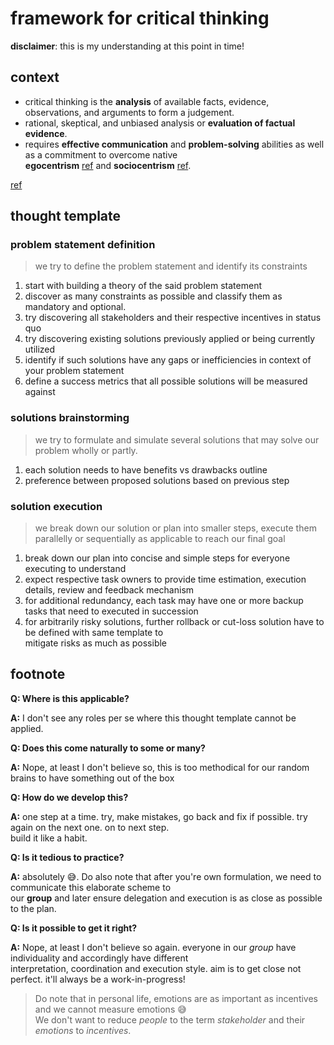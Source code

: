 # framework for critical thinking
**disclaimer**: this is my understanding at this point in time!

## context
- critical thinking is the **analysis** of available facts, evidence, observations, and arguments to form a judgement.
- rational, skeptical, and unbiased analysis or **evaluation of factual evidence**.
- requires **effective communication** and **problem-solving** abilities as well as a commitment to overcome native   
  **egocentrism** [ref](https://en.wikipedia.org/wiki/Egocentrism) and **sociocentrism** [ref](https://en.wikipedia.org/wiki/Ethnocentrism).

[ref](https://en.wikipedia.org/wiki/Critical_thinking)

## thought template

### problem statement definition
> we try to define the problem statement and identify its constraints

1. start with building a theory of the said problem statement
2. discover as many constraints as possible and classify them as mandatory and optional.
3. try discovering all stakeholders and their respective incentives in status quo
4. try discovering existing solutions previously applied or being currently utilized
5. identify if such solutions have any gaps or inefficiencies in context of your problem statement
6. define a success metrics that all possible solutions will be measured against

### solutions brainstorming
> we try to formulate and simulate several solutions that may solve our problem wholly or partly.

1. each solution needs to have benefits vs drawbacks outline
2. preference between proposed solutions based on previous step

### solution execution
> we break down our solution or plan into smaller steps, execute them parallelly or sequentially as applicable to reach our final goal

1. break down our plan into concise and simple steps for everyone executing to understand
2. expect respective task owners to provide time estimation, execution details, review and feedback mechanism
3. for additional redundancy, each task may have one or more backup tasks that need to executed in succession
4. for arbitrarily risky solutions, further rollback or cut-loss solution have to be defined with same template to   
   mitigate risks as much as possible

## footnote
**Q: Where is this applicable?**

**A:** I don't see any roles per se where this thought template cannot be applied.

**Q: Does this come naturally to some or many?**

**A:** Nope, at least I don't believe so, this is too methodical for our random brains to have something out of the box

**Q: How do we develop this?**

**A:** one step at a time. try, make mistakes, go back and fix if possible. try again on the next one. on to next step.   
build it like a habit.

**Q: Is it tedious to practice?**

**A:** absolutely 😅. Do also note that after you're own formulation, we need to communicate this elaborate scheme to   
our **group** and later ensure delegation and execution is as close as possible to the plan.

**Q: Is it possible to get it right?**

**A:** Nope, at least I don't believe so again. everyone in our *group* have individuality and accordingly have different   
interpretation, coordination and execution style. aim is to get close not perfect. it'll always be a work-in-progress!

> Do note that in personal life, emotions are as important as incentives and we cannot measure emotions 😅  
We don't want to reduce *people* to the term *stakeholder* and their *emotions* to *incentives*.